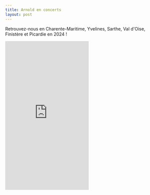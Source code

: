```yaml
---
title: Arnold en concerts
layout: post
---
```

Retrouvez-nous en Charente-Maritime, Yvelines, Sarthe, Val d'Oise, Finistère et Picardie en 2024 !

<iframe src="https://www.facebook.com/plugins/video.php?height=476&href=https%3A%2F%2Fwww.facebook.com%2FCreperieLeBelem%2Fvideos%2F2772870609538940%2F&show_text=false&width=267&t=0" width="267" height="476" style="border:none;overflow:hidden" scrolling="no" frameborder="0" allowfullscreen="true" allow="autoplay; clipboard-write; encrypted-media; picture-in-picture; web-share" allowFullScreen="true"></iframe>
